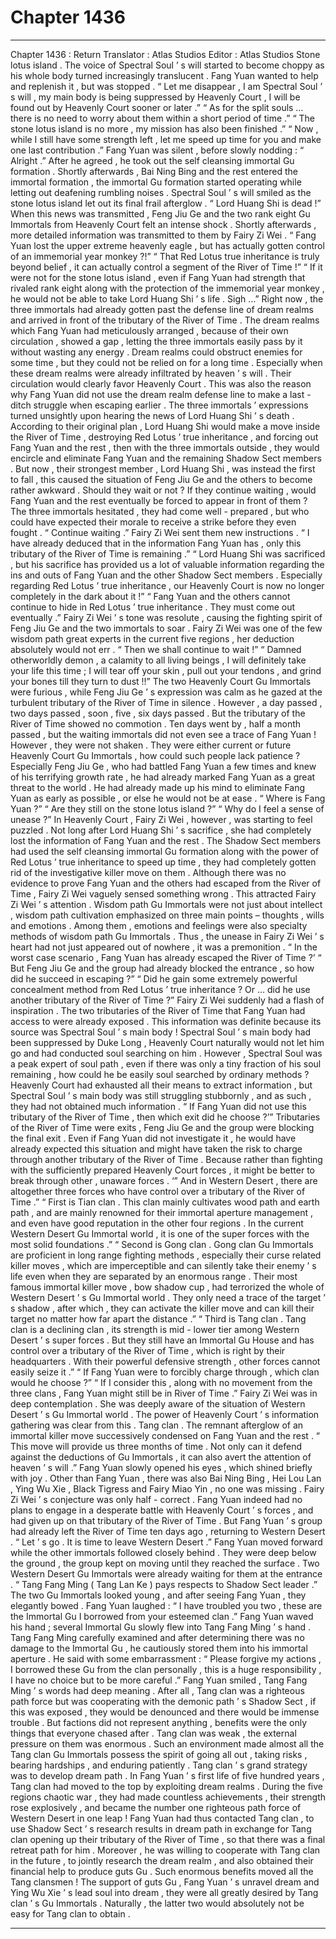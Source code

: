 
# Chapter 1436


---

Chapter 1436 : Return
Translator :
Atlas Studios
Editor :
Atlas Studios
Stone lotus island .
The voice of Spectral Soul ’ s will started to become choppy as his whole body turned increasingly translucent .
Fang Yuan wanted to help and replenish it , but was stopped .
“ Let me disappear , I am Spectral Soul ’ s will , my main body is being suppressed by Heavenly Court , I will be found out by Heavenly Court sooner or later .”
“ As for the split souls … there is no need to worry about them within a short period of time .”
“ The stone lotus island is no more , my mission has also been finished .”
“ Now , while I still have some strength left , let me speed up time for you and make one last contribution .”
Fang Yuan was silent , before slowly nodding : “ Alright .”
After he agreed , he took out the self cleansing immortal Gu formation .
Shortly afterwards , Bai Ning Bing and the rest entered the immortal formation , the immortal Gu formation started operating while letting out deafening rumbling noises .
Spectral Soul ’ s will smiled as the stone lotus island let out its final frail afterglow .
“ Lord Huang Shi is dead !”
When this news was transmitted , Feng Jiu Ge and the two rank eight Gu Immortals from Heavenly Court felt an intense shock .
Shortly afterwards , more detailed information was transmitted to them by Fairy Zi Wei .
“ Fang Yuan lost the upper extreme heavenly eagle , but has actually gotten control of an immemorial year monkey ?!”
“ That Red Lotus true inheritance is truly beyond belief , it can actually control a segment of the River of Time !”
“ If it were not for the stone lotus island , even if Fang Yuan had strength that rivaled rank eight along with the protection of the immemorial year monkey , he would not be able to take Lord Huang Shi ’ s life . Sigh …”
Right now , the three immortals had already gotten past the defense line of dream realms and arrived in front of the tributary of the River of Time .
The dream realms which Fang Yuan had meticulously arranged , because of their own circulation , showed a gap , letting the three immortals easily pass by it without wasting any energy .
Dream realms could obstruct enemies for some time , but they could not be relied on for a long time .
Especially when these dream realms were already infiltrated by heaven ’ s will . Their circulation would clearly favor Heavenly Court .
This was also the reason why Fang Yuan did not use the dream realm defense line to make a last - ditch struggle when escaping earlier .
The three immortals ’ expressions turned unsightly upon hearing the news of Lord Huang Shi ’ s death .
According to their original plan , Lord Huang Shi would make a move inside the River of Time , destroying Red Lotus ’ true inheritance , and forcing out Fang Yuan and the rest , then with the three immortals outside , they would encircle and eliminate Fang Yuan and the remaining Shadow Sect members .
But now , their strongest member , Lord Huang Shi , was instead the first to fall , this caused the situation of Feng Jiu Ge and the others to become rather awkward .
Should they wait or not ?
If they continue waiting , would Fang Yuan and the rest eventually be forced to appear in front of them ?
The three immortals hesitated , they had come well - prepared , but who could have expected their morale to receive a strike before they even fought .
“ Continue waiting .” Fairy Zi Wei sent them new instructions .
“ I have already deduced that in the information Fang Yuan has , only this tributary of the River of Time is remaining .”
“ Lord Huang Shi was sacrificed , but his sacrifice has provided us a lot of valuable information regarding the ins and outs of Fang Yuan and the other Shadow Sect members . Especially regarding Red Lotus ’ true inheritance , our Heavenly Court is now no longer completely in the dark about it !”
“ Fang Yuan and the others cannot continue to hide in Red Lotus ’ true inheritance . They must come out eventually .”
Fairy Zi Wei ’ s tone was resolute , causing the fighting spirit of Feng Jiu Ge and the two immortals to soar .
Fairy Zi Wei was one of the few wisdom path great experts in the current five regions , her deduction absolutely would not err .
“ Then we shall continue to wait !”
“ Damned otherworldly demon , a calamity to all living beings , I will definitely take your life this time ; I will tear off your skin , pull out your tendons , and grind your bones till they turn to dust !!”
The two Heavenly Court Gu Immortals were furious , while Feng Jiu Ge ’ s expression was calm as he gazed at the turbulent tributary of the River of Time in silence .
However , a day passed , two days passed , soon , five , six days passed .
But the tributary of the River of Time showed no commotion .
Ten days went by , half a month passed , but the waiting immortals did not even see a trace of Fang Yuan !
However , they were not shaken .
They were either current or future Heavenly Court Gu Immortals , how could such people lack patience ?
Especially Feng Jiu Ge , who had battled Fang Yuan a few times and knew of his terrifying growth rate , he had already marked Fang Yuan as a great threat to the world . He had already made up his mind to eliminate Fang Yuan as early as possible , or else he would not be at ease .
“ Where is Fang Yuan ?”
“ Are they still on the stone lotus island ?”
“ Why do I feel a sense of unease ?”
In Heavenly Court , Fairy Zi Wei , however , was starting to feel puzzled .
Not long after Lord Huang Shi ’ s sacrifice , she had completely lost the information of Fang Yuan and the rest . The Shadow Sect members had used the self cleansing immortal Gu formation along with the power of Red Lotus ’ true inheritance to speed up time , they had completely gotten rid of the investigative killer move on them .
Although there was no evidence to prove Fang Yuan and the others had escaped from the River of Time , Fairy Zi Wei vaguely sensed something wrong .
This attracted Fairy Zi Wei ’ s attention .
Wisdom path Gu Immortals were not just about intellect , wisdom path cultivation emphasized on three main points – thoughts , wills and emotions .
Among them , emotions and feelings were also specialty methods of wisdom path Gu Immortals .
Thus , the unease in Fairy Zi Wei ’ s heart had not just appeared out of nowhere , it was a premonition .
“ In the worst case scenario , Fang Yuan has already escaped the River of Time ?’
“ But Feng Jiu Ge and the group had already blocked the entrance , so how did he succeed in escaping ?”
“ Did he gain some extremely powerful concealment method from Red Lotus ’ true inheritance ? Or … did he use another tributary of the River of Time ?”
Fairy Zi Wei suddenly had a flash of inspiration . The two tributaries of the River of Time that Fang Yuan had access to were already exposed .
This information was definite because its source was Spectral Soul ’ s main body !
Spectral Soul ’ s main body had been suppressed by Duke Long , Heavenly Court naturally would not let him go and had conducted soul searching on him . However , Spectral Soul was a peak expert of soul path , even if there was only a tiny fraction of his soul remaining , how could he be easily soul searched by ordinary methods ?
Heavenly Court had exhausted all their means to extract information , but Spectral Soul ’ s main body was still struggling stubbornly , and as such , they had not obtained much information .
“ If Fang Yuan did not use this tributary of the River of Time , then which exit did he choose ?’”
Tributaries of the River of Time were exits , Feng Jiu Ge and the group were blocking the final exit . Even if Fang Yuan did not investigate it , he would have already expected this situation and might have taken the risk to charge through another tributary of the River of Time . Because rather than fighting with the sufficiently prepared Heavenly Court forces , it might be better to break through other , unaware forces .
‘” And in Western Desert , there are altogether three forces who have control over a tributary of the River of Time .”
“ First is Tian clan . This clan mainly cultivates wood path and earth path , and are mainly renowned for their immortal aperture management , and even have good reputation in the other four regions . In the current Western Desert Gu Immortal world , it is one of the super forces with the most solid foundations .”
“ Second is Gong clan . Gong clan Gu Immortals are proficient in long range fighting methods , especially their curse related killer moves , which are imperceptible and can silently take their enemy ’ s life even when they are separated by an enormous range . Their most famous immortal killer move , bow shadow cup , had terrorized the whole of Western Desert ’ s Gu Immortal world . They only need a trace of the target ’ s shadow , after which , they can activate the killer move and can kill their target no matter how far apart the distance .”
“ Third is Tang clan . Tang clan is a declining clan , its strength is mid - lower tier among Western Desert ’ s super forces . But they still have an Immortal Gu House and has control over a tributary of the River of Time , which is right by their headquarters . With their powerful defensive strength , other forces cannot easily seize it .”
“ If Fang Yuan were to forcibly charge through , which clan would he choose ?”
“ If I consider this , along with no movement from the three clans , Fang Yuan might still be in River of Time .”
Fairy Zi Wei was in deep contemplation .
She was deeply aware of the situation of Western Desert ’ s Gu Immortal world . The power of Heavenly Court ’ s information gathering was clear from this .
Tang clan .
The remnant afterglow of an immortal killer move successively condensed on Fang Yuan and the rest .
“ This move will provide us three months of time . Not only can it defend against the deductions of Gu Immortals , it can also avert the attention of heaven ’ s will .” Fang Yuan slowly opened his eyes , which shined briefly with joy .
Other than Fang Yuan , there was also Bai Ning Bing , Hei Lou Lan , Ying Wu Xie , Black Tigress and Fairy Miao Yin , no one was missing .
Fairy Zi Wei ’ s conjecture was only half - correct .
Fang Yuan indeed had no plans to engage in a desperate battle with Heavenly Court ’ s forces , and had given up on that tributary of the River of Time . But Fang Yuan ’ s group had already left the River of Time ten days ago , returning to Western Desert .
“ Let ’ s go . It is time to leave Western Desert .” Fang Yuan moved forward while the other immortals followed closely behind .
They were deep below the ground , the group kept on moving until they reached the surface .
Two Western Desert Gu Immortals were already waiting for them at the entrance .
“ Tang Fang Ming ( Tang Lan Ke ) pays respects to Shadow Sect leader .” The two Gu Immortals looked young , and after seeing Fang Yuan , they elegantly bowed .
Fang Yuan laughed : “ I have troubled you two , these are the Immortal Gu I borrowed from your esteemed clan .”
Fang Yuan waved his hand ; several Immortal Gu slowly flew into Tang Fang Ming ’ s hand .
Tang Fang Ming carefully examined and after determining there was no damage to the Immortal Gu , he cautiously stored them into his immortal aperture .
He said with some embarrassment : “ Please forgive my actions , I borrowed these Gu from the clan personally , this is a huge responsibility , I have no choice but to be more careful .”
Fang Yuan smiled , Tang Fang Ming ’ s words had deep meaning . After all , Tang clan was a righteous path force but was cooperating with the demonic path ’ s Shadow Sect , if this was exposed , they would be denounced and there would be immense trouble .
But factions did not represent anything , benefits were the only things that everyone chased after .
Tang clan was weak , the external pressure on them was enormous . Such an environment made almost all the Tang clan Gu Immortals possess the spirit of going all out , taking risks , bearing hardships , and enduring patiently .
Tang clan ’ s grand strategy was to develop dream path .
In Fang Yuan ’ s first life of five hundred years , Tang clan had moved to the top by exploiting dream realms . During the five regions chaotic war , they had made countless achievements , their strength rose explosively , and became the number one righteous path force of Western Desert in one leap !
Fang Yuan had thus contacted Tang clan , to use Shadow Sect ’ s research results in dream path in exchange for Tang clan opening up their tributary of the River of Time , so that there was a final retreat path for him . Moreover , he was willing to cooperate with Tang clan in the future , to jointly research the dream realm , and also obtained their financial help to produce guts Gu .
Such enormous benefits moved all the Tang clansmen !
The support of guts Gu , Fang Yuan ’ s unravel dream and Ying Wu Xie ’ s lead soul into dream , they were all greatly desired by Tang clan ’ s Gu Immortals .
Naturally , the latter two would absolutely not be easy for Tang clan to obtain .

---

